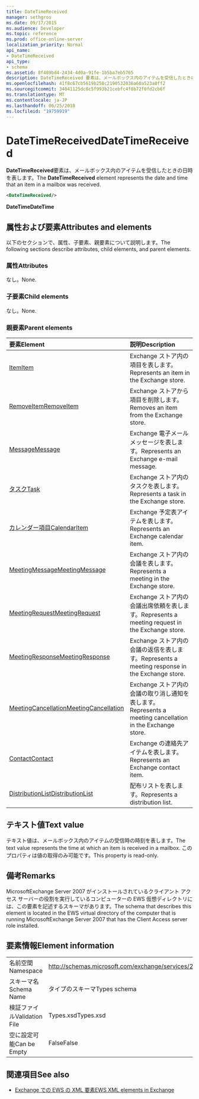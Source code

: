 ```yaml
---
title: DateTimeReceived
manager: sethgros
ms.date: 09/17/2015
ms.audience: Developer
ms.topic: reference
ms.prod: office-online-server
localization_priority: Normal
api_name:
- DateTimeReceived
api_type:
- schema
ms.assetid: 8f489bd4-2434-4d0a-91fe-1b5ba7eb5765
description: DateTimeReceived 要素は、メールボックス内のアイテムを受信したときの日時を表します。
ms.openlocfilehash: 41f8c67cb5619b258c2190532036a60a523a0ff2
ms.sourcegitcommit: 34041125dc8c5f993b21cebfc4f8b72f0fd2cb6f
ms.translationtype: MT
ms.contentlocale: ja-JP
ms.lasthandoff: 06/25/2018
ms.locfileid: "19759919"
---
```

# <a name="datetimereceived"></a><span data-ttu-id="4bb0e-103">DateTimeReceived</span><span class="sxs-lookup"><span data-stu-id="4bb0e-103">DateTimeReceived</span></span>

<span data-ttu-id="4bb0e-104">**DateTimeReceived**要素は、メールボックス内のアイテムを受信したときの日時を表します。</span><span class="sxs-lookup"><span data-stu-id="4bb0e-104">The **DateTimeReceived** element represents the date and time that an item in a mailbox was received.</span></span> 
  
```xml
<DateTimeReceived/>
```

<span data-ttu-id="4bb0e-105">**DateTime**</span><span class="sxs-lookup"><span data-stu-id="4bb0e-105">**DateTime**</span></span>

## <a name="attributes-and-elements"></a><span data-ttu-id="4bb0e-106">属性および要素</span><span class="sxs-lookup"><span data-stu-id="4bb0e-106">Attributes and elements</span></span>

<span data-ttu-id="4bb0e-107">以下のセクションで、属性、子要素、親要素について説明します。</span><span class="sxs-lookup"><span data-stu-id="4bb0e-107">The following sections describe attributes, child elements, and parent elements.</span></span>
  
### <a name="attributes"></a><span data-ttu-id="4bb0e-108">属性</span><span class="sxs-lookup"><span data-stu-id="4bb0e-108">Attributes</span></span>

<span data-ttu-id="4bb0e-109">なし。</span><span class="sxs-lookup"><span data-stu-id="4bb0e-109">None.</span></span>
  
### <a name="child-elements"></a><span data-ttu-id="4bb0e-110">子要素</span><span class="sxs-lookup"><span data-stu-id="4bb0e-110">Child elements</span></span>

<span data-ttu-id="4bb0e-111">なし。</span><span class="sxs-lookup"><span data-stu-id="4bb0e-111">None.</span></span>
  
### <a name="parent-elements"></a><span data-ttu-id="4bb0e-112">親要素</span><span class="sxs-lookup"><span data-stu-id="4bb0e-112">Parent elements</span></span>

|<span data-ttu-id="4bb0e-113">**要素**</span><span class="sxs-lookup"><span data-stu-id="4bb0e-113">**Element**</span></span>|<span data-ttu-id="4bb0e-114">**説明**</span><span class="sxs-lookup"><span data-stu-id="4bb0e-114">**Description**</span></span>|
|:-----|:-----|
|[<span data-ttu-id="4bb0e-115">Item</span><span class="sxs-lookup"><span data-stu-id="4bb0e-115">Item</span></span>](item.md) <br/> |<span data-ttu-id="4bb0e-116">Exchange ストア内の項目を表します。</span><span class="sxs-lookup"><span data-stu-id="4bb0e-116">Represents an item in the Exchange store.</span></span>  <br/> |
|[<span data-ttu-id="4bb0e-117">RemoveItem</span><span class="sxs-lookup"><span data-stu-id="4bb0e-117">RemoveItem</span></span>](removeitem.md) <br/> |<span data-ttu-id="4bb0e-118">Exchange ストアから項目を削除します。</span><span class="sxs-lookup"><span data-stu-id="4bb0e-118">Removes an item from the Exchange store.</span></span>  <br/> |
|[<span data-ttu-id="4bb0e-119">Message</span><span class="sxs-lookup"><span data-stu-id="4bb0e-119">Message</span></span>](message-ex15websvcsotherref.md) <br/> |<span data-ttu-id="4bb0e-120">Exchange 電子メール メッセージを表します。</span><span class="sxs-lookup"><span data-stu-id="4bb0e-120">Represents an Exchange e-mail message.</span></span>  <br/> |
|[<span data-ttu-id="4bb0e-121">タスク</span><span class="sxs-lookup"><span data-stu-id="4bb0e-121">Task</span></span>](task.md) <br/> |<span data-ttu-id="4bb0e-122">Exchange ストア内のタスクを表します。</span><span class="sxs-lookup"><span data-stu-id="4bb0e-122">Represents a task in the Exchange store.</span></span>  <br/> |
|[<span data-ttu-id="4bb0e-123">カレンダー項目</span><span class="sxs-lookup"><span data-stu-id="4bb0e-123">CalendarItem</span></span>](calendaritem.md) <br/> |<span data-ttu-id="4bb0e-124">Exchange 予定表アイテムを表します。</span><span class="sxs-lookup"><span data-stu-id="4bb0e-124">Represents an Exchange calendar item.</span></span>  <br/> |
|[<span data-ttu-id="4bb0e-125">MeetingMessage</span><span class="sxs-lookup"><span data-stu-id="4bb0e-125">MeetingMessage</span></span>](meetingmessage.md) <br/> |<span data-ttu-id="4bb0e-126">Exchange ストア内の会議を表します。</span><span class="sxs-lookup"><span data-stu-id="4bb0e-126">Represents a meeting in the Exchange store.</span></span>  <br/> |
|[<span data-ttu-id="4bb0e-127">MeetingRequest</span><span class="sxs-lookup"><span data-stu-id="4bb0e-127">MeetingRequest</span></span>](meetingrequest.md) <br/> |<span data-ttu-id="4bb0e-128">Exchange ストア内の会議出席依頼を表します。</span><span class="sxs-lookup"><span data-stu-id="4bb0e-128">Represents a meeting request in the Exchange store.</span></span>  <br/> |
|[<span data-ttu-id="4bb0e-129">MeetingResponse</span><span class="sxs-lookup"><span data-stu-id="4bb0e-129">MeetingResponse</span></span>](meetingresponse.md) <br/> |<span data-ttu-id="4bb0e-130">Exchange ストア内の会議の返信を表します。</span><span class="sxs-lookup"><span data-stu-id="4bb0e-130">Represents a meeting response in the Exchange store.</span></span>  <br/> |
|[<span data-ttu-id="4bb0e-131">MeetingCancellation</span><span class="sxs-lookup"><span data-stu-id="4bb0e-131">MeetingCancellation</span></span>](meetingcancellation.md) <br/> |<span data-ttu-id="4bb0e-132">Exchange ストア内の会議の取り消し通知を表します。</span><span class="sxs-lookup"><span data-stu-id="4bb0e-132">Represents a meeting cancellation in the Exchange store.</span></span>  <br/> |
|[<span data-ttu-id="4bb0e-133">Contact</span><span class="sxs-lookup"><span data-stu-id="4bb0e-133">Contact</span></span>](contact.md) <br/> |<span data-ttu-id="4bb0e-134">Exchange の連絡先アイテムを表します。</span><span class="sxs-lookup"><span data-stu-id="4bb0e-134">Represents an Exchange contact item.</span></span>  <br/> |
|[<span data-ttu-id="4bb0e-135">DistributionList</span><span class="sxs-lookup"><span data-stu-id="4bb0e-135">DistributionList</span></span>](distributionlist.md) <br/> |<span data-ttu-id="4bb0e-136">配布リストを表します。</span><span class="sxs-lookup"><span data-stu-id="4bb0e-136">Represents a distribution list.</span></span>  <br/> |
   
## <a name="text-value"></a><span data-ttu-id="4bb0e-137">テキスト値</span><span class="sxs-lookup"><span data-stu-id="4bb0e-137">Text value</span></span>

<span data-ttu-id="4bb0e-138">テキスト値は、メールボックス内のアイテムの受信時の時刻を表します。</span><span class="sxs-lookup"><span data-stu-id="4bb0e-138">The text value represents the time at which an item is received in a mailbox.</span></span> <span data-ttu-id="4bb0e-139">このプロパティは値の取得のみ可能です。</span><span class="sxs-lookup"><span data-stu-id="4bb0e-139">This property is read-only.</span></span>
  
## <a name="remarks"></a><span data-ttu-id="4bb0e-140">備考</span><span class="sxs-lookup"><span data-stu-id="4bb0e-140">Remarks</span></span>

<span data-ttu-id="4bb0e-141">MicrosoftExchange Server 2007 がインストールされているクライアント アクセス サーバーの役割を実行しているコンピューターの EWS 仮想ディレクトリには、この要素を記述するスキーマがあります。</span><span class="sxs-lookup"><span data-stu-id="4bb0e-141">The schema that describes this element is located in the EWS virtual directory of the computer that is running MicrosoftExchange Server 2007 that has the Client Access server role installed.</span></span>
  
## <a name="element-information"></a><span data-ttu-id="4bb0e-142">要素情報</span><span class="sxs-lookup"><span data-stu-id="4bb0e-142">Element information</span></span>

|||
|:-----|:-----|
|<span data-ttu-id="4bb0e-143">名前空間</span><span class="sxs-lookup"><span data-stu-id="4bb0e-143">Namespace</span></span>  <br/> |http://schemas.microsoft.com/exchange/services/2006/types  <br/> |
|<span data-ttu-id="4bb0e-144">スキーマ名</span><span class="sxs-lookup"><span data-stu-id="4bb0e-144">Schema Name</span></span>  <br/> |<span data-ttu-id="4bb0e-145">タイプのスキーマ</span><span class="sxs-lookup"><span data-stu-id="4bb0e-145">Types schema</span></span>  <br/> |
|<span data-ttu-id="4bb0e-146">検証ファイル</span><span class="sxs-lookup"><span data-stu-id="4bb0e-146">Validation File</span></span>  <br/> |<span data-ttu-id="4bb0e-147">Types.xsd</span><span class="sxs-lookup"><span data-stu-id="4bb0e-147">Types.xsd</span></span>  <br/> |
|<span data-ttu-id="4bb0e-148">空に設定可能</span><span class="sxs-lookup"><span data-stu-id="4bb0e-148">Can be Empty</span></span>  <br/> |<span data-ttu-id="4bb0e-149">False</span><span class="sxs-lookup"><span data-stu-id="4bb0e-149">False</span></span>  <br/> |
   
## <a name="see-also"></a><span data-ttu-id="4bb0e-150">関連項目</span><span class="sxs-lookup"><span data-stu-id="4bb0e-150">See also</span></span>

- [<span data-ttu-id="4bb0e-151">Exchange での EWS の XML 要素</span><span class="sxs-lookup"><span data-stu-id="4bb0e-151">EWS XML elements in Exchange</span></span>](ews-xml-elements-in-exchange.md)

